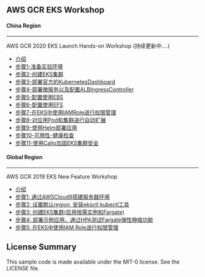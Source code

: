 ## AWS GCR EKS Workshop 

#### China Region
***
AWS GCR 2020 EKS Launch Hands-on Workshop
(持续更新中....)
-   [介绍](https://github.com/aws-samples/eks-workshop-greater-china/blob/master/china/2020_EKS_Lanuch_Workshop/README.md)
-   [步骤1-准备实验环境](https://github.com/aws-samples/eks-workshop-greater-china/blob/master/china/2020_EKS_Lanuch_Workshop/步骤1-准备实验环境.md)
-   [步骤2-创建EKS集群](https://github.com/aws-samples/eks-workshop-greater-china/blob/master/china/2020_EKS_Lanuch_Workshop/步骤2-创建EKS集群.md)
-   [步骤3-部署官方的KubernetesDashboard](https://github.com/aws-samples/eks-workshop-greater-china/blob/master/china/2020_EKS_Lanuch_Workshop/步骤3-部署官方的KubernetesDashboard.md)
-   [步骤4-部署微服务以及配置ALBIngressController](https://github.com/aws-samples/eks-workshop-greater-china/blob/master/china/2020_EKS_Lanuch_Workshop/步骤4-部署微服务以及配置ALBIngressController.md) 
-   [步骤5-配置使用EBS](https://github.com/aws-samples/eks-workshop-greater-china/blob/master/china/2020_EKS_Lanuch_Workshop/步骤5-配置使用EBS.md)
-   [步骤6-配置使用EFS](https://github.com/aws-samples/eks-workshop-greater-china/blob/master/china/2020_EKS_Lanuch_Workshop/步骤6-配置使用EFS.md)
-   [步骤7-在EKS中使用IAMRole进行权限管理](https://github.com/aws-samples/eks-workshop-greater-china/blob/master/china/2020_EKS_Lanuch_Workshop/步骤7-在EKS中使用IAMRole进行权限管理.md)
-   [步骤8-对应用Pod和集群进行自动扩展](https://github.com/aws-samples/eks-workshop-greater-china/blob/master/china/2020_EKS_Lanuch_Workshop/步骤8-对应用Pod和集群进行自动扩展.md)
-   [步骤9-使用Helm部署应用](https://github.com/aws-samples/eks-workshop-greater-china/blob/master/china/2020_EKS_Lanuch_Workshop/步骤9-使用Helm部署应用.md)
-   [步骤10-可用性-健康检查](https://github.com/aws-samples/eks-workshop-greater-china/blob/master/china/2020_EKS_Lanuch_Workshop/步骤10-可用性-健康检查.md)
-   [步骤11-使用Calio加固EKS集群安全](https://github.com/aws-samples/eks-workshop-greater-china/blob/master/china/2020_EKS_Lanuch_Workshop/步骤11-使用Calio加固EKS集群安全.md)

#### Global Region
***

AWS GCR 2019 EKS New Feature Workshop 
-   [介绍](https://github.com/aws-samples/eks-workshop-greater-china/blob/master/global/2019_GCR_EKS_Workshop/README.md)
-   [步骤1: 通过AWSCloud9搭建服务器环境](https://github.com/aws-samples/eks-workshop-greater-china/blob/master/global/2019_GCR_EKS_Workshop/%E6%AD%A5%E9%AA%A41-%E9%80%9A%E8%BF%87AWS%20Cloud9%E6%90%AD%E5%BB%BA%E6%9C%8D%E5%8A%A1%E5%99%A8%E7%8E%AF%E5%A2%83.md)
-   [步骤2: 设置默认region, 安装eksctl,kubectl工具](https://github.com/aws-samples/eks-workshop-greater-china/blob/master/global/2019_GCR_EKS_Workshop/%E6%AD%A5%E9%AA%A42-%E8%AE%BE%E7%BD%AE%E9%BB%98%E8%AE%A4region%2C%20%E5%AE%89%E8%A3%85eksctl%2C%20kubectl%E5%B7%A5%E5%85%B7.md)
-   [步骤3: 创建EKS集群(启用按需实例和Fargate)](https://github.com/aws-samples/eks-workshop-greater-china/blob/master/global/2019_GCR_EKS_Workshop/%E6%AD%A5%E9%AA%A43-%E5%88%9B%E5%BB%BAEKS%E9%9B%86%E7%BE%A4(%E5%90%AF%E7%94%A8%E6%8C%89%E9%9C%80%E5%AE%9E%E4%BE%8B%E5%92%8CFargate).md)
-   [步骤4: 部署示例应用，通过HPA测试Fargate弹性伸缩功能](https://github.com/aws-samples/eks-workshop-greater-china/blob/master/global/2019_GCR_EKS_Workshop/%E6%AD%A5%E9%AA%A44-%E9%83%A8%E7%BD%B2%E7%A4%BA%E4%BE%8B%E5%BA%94%E7%94%A8%EF%BC%8C%E9%80%9A%E8%BF%87HPA%E6%B5%8B%E8%AF%95Fargate%E5%BC%B9%E6%80%A7%E4%BC%B8%E7%BC%A9%E5%8A%9F%E8%83%BD.md)
-   [步骤5: 在EKS中使用IAM Role进行权限管理](https://github.com/aws-samples/eks-workshop-greater-china/blob/master/global/2019_GCR_EKS_Workshop/%E6%AD%A5%E9%AA%A45-%E5%9C%A8EKS%E4%B8%AD%E4%BD%BF%E7%94%A8IAM%20Role%E8%BF%9B%E8%A1%8C%E6%9D%83%E9%99%90%E7%AE%A1%E7%90%86(%E5%8F%AF%E9%80%89).md)

## License Summary

This sample code is made available under the MIT-0 license. See the LICENSE file.
